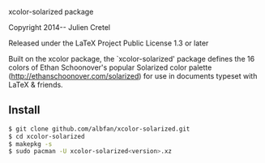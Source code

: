 xcolor-solarized package

Copyright 2014--     Julien Cretel

Released under the LaTeX Project Public License 1.3 or later

Built on the xcolor package, the `xcolor-solarized' package defines the 16
colors of Ethan Schoonover's popular Solarized color palette
(http://ethanschoonover.com/solarized) for use in documents typeset with
LaTeX & friends.

## Install

```bash
$ git clone github.com/albfan/xcolor-solarized.git
$ cd xcolor-solarized
$ makepkg -s
$ sudo pacman -U xcolor-solarized<version>.xz
```
